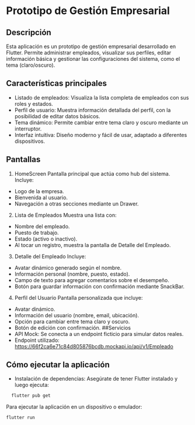 # Prototipo de Gestión Empresarial
## Descripción
Esta aplicación es un prototipo de gestión empresarial desarrollado en Flutter. Permite administrar empleados, visualizar sus perfiles, editar información básica y gestionar las configuraciones del sistema, como el tema (claro/oscuro).
## Características principales
* Listado de empleados: Visualiza la lista completa de empleados con sus roles y estados.
* Perfil de usuario: Muestra información detallada del perfil, con la posibilidad de editar datos básicos.
* Tema dinámico: Permite cambiar entre tema claro y oscuro mediante un interruptor.
* Interfaz intuitiva: Diseño moderno y fácil de usar, adaptado a diferentes dispositivos.

## Pantallas
1. HomeScreen
Pantalla principal que actúa como hub del sistema. Incluye:
  * Logo de la empresa.
  * Bienvenida al usuario.
  * Navegación a otras secciones mediante un Drawer.
2. Lista de Empleados
Muestra una lista con:
  * Nombre del empleado.
  * Puesto de trabajo.
  * Estado (activo o inactivo).
  *  Al tocar un registro, muestra la pantalla de Detalle del Empleado.
3. Detalle del Empleado
Incluye:
  * Avatar dinámico generado según el nombre.
  * Información personal (nombre, puesto, estado).
  * Campo de texto para agregar comentarios sobre el desempeño.
  * Botón para guardar información con confirmación mediante SnackBar.
4. Perfil del Usuario
Pantalla personalizada que incluye:
  * Avatar dinámico.
  * Información del usuario (nombre, email, ubicación).
  * Opción para cambiar entre tema claro y oscuro.
  * Botón de edición con confirmación.
##Servicios
* API Mock: Se conecta a un endpoint ficticio para simular datos reales.
* Endpoint utilizado: https://66f2ca6e71c84d805876bcdb.mockapi.io/api/v1/Empleado

## Cómo ejecutar la aplicación
* Instalación de dependencias: Asegúrate de tener Flutter instalado y luego ejecuta:
```bash
  flutter pub get
```
Para ejecutar la aplicación en un dispositivo o emulador:

``` bash
flutter run
```
